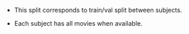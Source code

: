 - This split corresponds to train/val split between subjects. 

- Each subject has all movies when available. 


